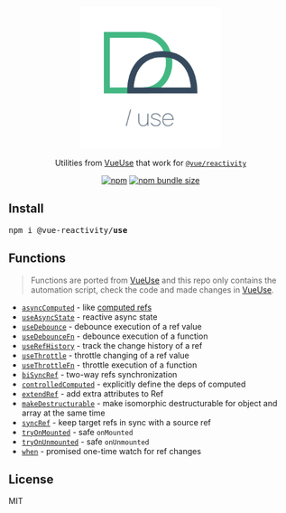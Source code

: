 <p align='center'>
<img src='https://github.com/vue-reactivity/art/blob/master/svg/package-use.svg?raw=true' height='250'>
</p>

<p align='center'>
Utilities from <a href='https://github.com/antfu/vueuse'>VueUse</a> that work for <a href="https://github.com/vuejs/vue-next/tree/master/packages/reactivity"><code>@vue/reactivity</code></a>
</p>

<p align='center'>
  <a href="https://www.npmjs.com/package/@vue-reactivity/use"><img src="https://img.shields.io/npm/v/@vue-reactivity/use?color=43b883&label=" alt="npm"></a>
  <a href="https://bundlephobia.com/result?p=@vue-reactivity/use"><img src="https://img.shields.io/bundlephobia/minzip/@vue-reactivity/use?color=364a5e&label=" alt="npm bundle size"></a>
</p>

## Install

<pre>
npm i @vue-reactivity/<b>use</b>
</pre>

## Functions

> Functions are ported from [VueUse](https://github.com/antfu/vueuse) and this repo only contains the automation script, check the code and made changes in [VueUse](https://github.com/antfu/vueuse).

<!--FUNCTIONS_LIST_STARTS-->

  - [`asyncComputed`](https://vueuse.js.org/?path=/story/utilities--asynccomputed) - like [computed refs](https://composition-api.vuejs.org/api.html#computed)
  - [`useAsyncState`](https://vueuse.js.org/?path=/story/utilities--useasyncstate) - reactive async state
  - [`useDebounce`](https://vueuse.js.org/?path=/story/utilities--usedebounce) - debounce execution of a ref value
  - [`useDebounceFn`](https://vueuse.js.org/?path=/story/utilities--usedebouncefn) - debounce execution of a function
  - [`useRefHistory`](https://vueuse.js.org/?path=/story/utilities--userefhistory) - track the change history of a ref
  - [`useThrottle`](https://vueuse.js.org/?path=/story/utilities--usethrottle) - throttle changing of a ref value
  - [`useThrottleFn`](https://vueuse.js.org/?path=/story/utilities--usethrottlefn) - throttle execution of a function
  - [`biSyncRef`](https://vueuse.js.org/?path=/story/utilities--bisyncref) - two-way refs synchronization
  - [`controlledComputed`](https://vueuse.js.org/?path=/story/utilities--controlledcomputed) - explicitly define the deps of computed
  - [`extendRef`](https://vueuse.js.org/?path=/story/utilities--extendref) - add extra attributes to Ref
  - [`makeDestructurable`](https://vueuse.js.org/?path=/story/utilities--makedestructurable) - make isomorphic destructurable for object and array at the same time
  - [`syncRef`](https://vueuse.js.org/?path=/story/utilities--syncref) - keep target refs in sync with a source ref
  - [`tryOnMounted`](https://vueuse.js.org/?path=/story/utilities--tryonmounted) - safe `onMounted`
  - [`tryOnUnmounted`](https://vueuse.js.org/?path=/story/utilities--tryonunmounted) - safe `onUnmounted`
  - [`when`](https://vueuse.js.org/?path=/story/utilities--when) - promised one-time watch for ref changes

<!--FUNCTIONS_LIST_ENDS-->

## License

MIT

